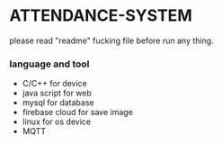 # ATTENDANCE-SYSTEM
please read "readme" fucking file before run any thing.
### language and tool
+ C/C++ for device
+ java script for web
+ mysql for database
+ firebase cloud for save image
+ linux for os device
+ MQTT
